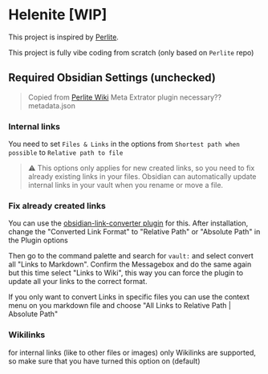 # Helenite [WIP]

This project is inspired by [Perlite](https://github.com/secure-77/Perlite).

This project is fully vibe coding from scratch (only based on `Perlite` repo)

## Required Obsidian Settings (unchecked)

> Copied from [Perlite Wiki](https://github.com/secure-77/Perlite/wiki/03---Perlite-Settings#required-settings)
> Meta Extrator plugin necessary?? metadata.json

### Internal links

You need to set `Files & Links` in the options from `Shortest path when possible` to `Relative path to file`

> ⚠️ This options only applies for new created links, so you need to fix already existing links in your files. Obsidian can automatically update internal links in your vault when you rename or move a file.

### Fix already created links

You can use the [obsidian-link-converter plugin](https://github.com/ozntel/obsidian-link-converter) for this. After installation, change the "Converted Link Format" to "Relative Path" or "Absolute Path" in the Plugin options

Then go to the command palette and search for `vault:` and select convert all "Links to Markdown". Confirm the Messagebox and do the same again but this time select "Links to Wiki", this way you can force the plugin to update all your links to the correct format.

If you only want to convert Links in specific files you can use the context menu on you markdown file and choose "All Links to Relative Path | Absolute Path"

### Wikilinks

for internal links (like to other files or images) only Wikilinks are supported, so make sure that you have turned this option on (default)
